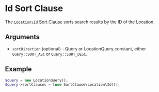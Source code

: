# Id Sort Clause

The [`Location\Id` Sort Clause](https://github.com/ezsystems/ezpublish-kernel/blob/v8.0.0-beta3/eZ/Publish/API/Repository/Values/Content/Query/SortClause/Location/Id.php)
sorts search results by the ID of the Location.

## Arguments

- `sortDirection` (optional) - Query or LocationQuery constant, either `Query::SORT_ASC` or `Query::SORT_DESC`.

## Example

``` php
$query = new LocationQuery();
$query->sortClauses = [new SortClause\Location\Id()];
```
